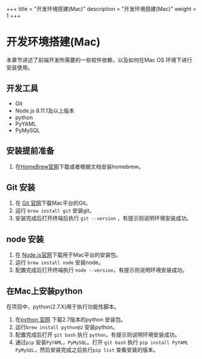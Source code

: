 +++
title = "开发环境搭建(Mac)"
description = "开发环境搭建(Mac)"
weight = 1
+++

# 开发环境搭建(Mac)

本章节讲述了前端开发所需要的一些软件依赖，以及如何在Mac OS 环境下进行安装使用。

## 开发工具

- Git
- Node.js 8.11.1及以上版本
- python
- PyYAML
- PyMySQL

## 安装提前准备

1. 在[HomeBrew官网](https://brew.sh/)下载或者根据文档安装homebrew。

## Git 安装

1. 在 [Git 官网](https://git-scm.com/download/)下载Mac平台的Git。
2. 运行 `brew install git` 安装git。
3. 安装完成后打开终端后执行 `git --version` ，有提示则说明环境安装成功。

## node 安装

1. 在 [Node.js官网](https://nodejs.org/en/download/)下载用于Mac平台的安装包。
2. 运行 `brew install node` 安装node。
3. 配置完成后打开终端执行 `node --version`，有提示则说明环境安装成功。

## 在Mac上安装python

在项目中，python(2.7.X)用于执行功能性脚本。

1. 在[python 官网](https://www.python.org/downloads/release/python-2712/) 下载2.7版本的python 安装包。
2. 运行`brew install python@2` 安装python。
3. 配置完成后打开 `git bash` 执行 `python`，有提示则说明环境安装成功。
4. 通过`pip` 安装`PyYAML`，`PyMySQL`。打开 `git bash` 执行 `pip install PyYAML PyMySQL`，然后安装完成之后执行`pip list` 查看安装的版本。
